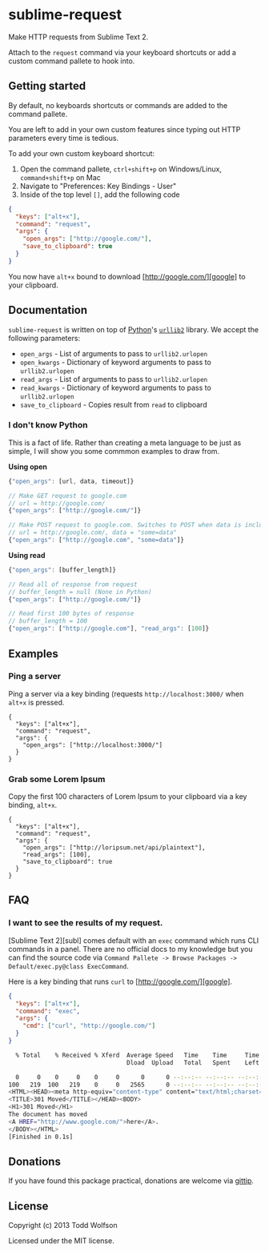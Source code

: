 # sublime-request

Make HTTP requests from Sublime Text 2.

Attach to the `request` command via your keyboard shortcuts or add a custom command pallete to hook into.

## Getting started
By default, no keyboards shortcuts or commands are added to the command pallete.

You are left to add in your own custom features since typing out HTTP parameters every time is tedious.

To add your own custom keyboard shortcut:

1. Open the command pallete, `ctrl+shift+p` on Windows/Linux, `command+shift+p` on Mac
2. Navigate to "Preferences: Key Bindings - User"
3. Inside of the top level `[]`, add the following code

```json
{
  "keys": ["alt+x"],
  "command": "request",
  "args": {
    "open_args": ["http://google.com/"],
    "save_to_clipboard": true
  }
}
```

You now have `alt+x` bound to download [http://google.com/][google] to your clipboard.

[google]: https://www.google.com/

## Documentation
`sublime-request` is written on top of [Python][python]'s [`urllib2`][urllib2] library. We accept the following parameters:

[python]: http://python.org/
[urllib2]: http://docs.python.org/2/library/urllib2.html

- `open_args` - List of arguments to pass to `urllib2.urlopen`
- `open_kwargs` - Dictionary of keyword arguments to pass to `urllib2.urlopen`
- `read_args` - List of arguments to pass to `urllib2.urlopen`
- `read_kwargs` - Dictionary of keyword arguments to pass to `urllib2.urlopen`
- `save_to_clipboard` - Copies result from `read` to clipboard

### I don't know Python
This is a fact of life. Rather than creating a meta language to be just as simple, I will show you some commmon examples to draw from.

**Using open**
```js
{"open_args": [url, data, timeout]}

// Make GET request to google.com
// url = http://google.com/
{"open_args": ["http://google.com/"]}

// Make POST request to google.com. Switches to POST when data is included
// url = http://google.com/, data = "some=data"
{"open_args": ["http://google.com", "some=data"]}
```

**Using read**
```js
{"open_args": [buffer_length]}

// Read all of response from request
// buffer_length = null (None in Python)
{"open_args": ["http://google.com/"]}

// Read first 100 bytes of response
// buffer_length = 100
{"open_args": ["http://google.com"], "read_args": [100]}
```

## Examples
### Ping a server
Ping a server via a key binding (requests `http://localhost:3000/` when `alt+x` is pressed.

```
{
  "keys": ["alt+x"],
  "command": "request",
  "args": {
    "open_args": ["http://localhost:3000/"]
  }
}
```

### Grab some Lorem Ipsum
Copy the first 100 characters of Lorem Ipsum to your clipboard via a key binding, `alt+x`.

```
{
  "keys": ["alt+x"],
  "command": "request",
  "args": {
    "open_args": ["http://loripsum.net/api/plaintext"],
    "read_args": [100],
    "save_to_clipboard": true
  }
}
```

## FAQ
### I want to see the results of my request.
[Sublime Text 2][subl] comes default with an `exec` command which runs CLI commands in a panel. There are no official docs to my knowledge but you can find the source code via `Command Pallete -> Browse Packages -> Default/exec.py@class ExecCommand`.

Here is a key binding that runs `curl` to [http://google.com/][google].

```json
{
  "keys": ["alt+x"],
  "command": "exec",
  "args": {
    "cmd": ["curl", "http://google.com/"]
  }
}
```

```sh
  % Total    % Received % Xferd  Average Speed   Time    Time     Time  Current
                                 Dload  Upload   Total   Spent    Left  Speed

  0     0    0     0    0     0      0      0 --:--:-- --:--:-- --:--:--     0
100   219  100   219    0     0   2565      0 --:--:-- --:--:-- --:--:--  5918
<HTML><HEAD><meta http-equiv="content-type" content="text/html;charset=utf-8">
<TITLE>301 Moved</TITLE></HEAD><BODY>
<H1>301 Moved</H1>
The document has moved
<A HREF="http://www.google.com/">here</A>.
</BODY></HTML>
[Finished in 0.1s]
```

## Donations
If you have found this package practical, donations are welcome via [gittip][gittip].

[gittip]: https://www.gittip.com/twolfson/

## License
Copyright (c) 2013 Todd Wolfson

Licensed under the MIT license.